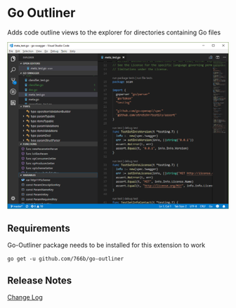 # Go Outliner

Adds code outline views to the explorer for directories containing Go files

![Preview](/images/preview.png "Go Outliner Preview")

## Requirements

Go-Outliner package needs to be installed for this extension to work

    go get -u github.com/766b/go-outliner

## Release Notes

[Change Log](CHANGELOG.md)